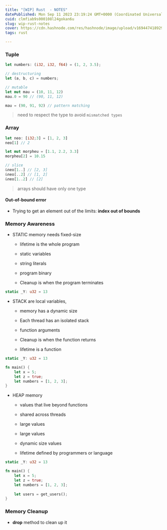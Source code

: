 ```yaml
---
title: "[WIP] Rust  - NOTES"
datePublished: Mon Sep 11 2023 23:19:24 GMT+0000 (Coordinated Universal Time)
cuid: clmfiab9s000108l24gokan6u
slug: wip-rust-notes
cover: https://cdn.hashnode.com/res/hashnode/image/upload/v1694474189299/b1b2b737-248e-4e4c-aa42-235a8bb0c378.jpeg
tags: rust

---
```


### Tuple

```rust
let numbers: (i32, i32, f64) = (1, 2, 3.5);

// destructuring
let (a, b, c) = numbers;

// mutable
let mut mau = (10, 11, 12)
mau.0 = 90 // (90, 11, 12)

mau = (90, 91, 92) // pattern matching
```

> need to respect the type to avoid `mismatched types`

### Array

```rust
let neo: [i32;3] = [1, 2, 3]
neo[1] // 2

let mut morpheu = [1.1, 2.2, 3.3]
morpheu[2] = 10.15

// slice
&neo[1..] // [2, 3]
&neo[..2] // [1, 2]
&neo[1..2] // [2]
```

> arrays should have only one type

#### Out-of-bound error

* Trying to get an element out of the limits: **index out of bounds**
    

### Memory Awareness

* STATIC memory needs fixed-size
    
    * lifetime is the whole program
        
    * static variables
        
    * string literals
        
    * program binary
        
    * Cleanup is when the program terminates
        

```rust
static _Y: u32 = 13
```

* STACK are local variables,
    
    * memory has a dynamic size
        
    * Each thread has an isolated stack
        
    * function arguments
        
    * Cleanup is when the function returns
        
    * lifetime is a function
        

```rust
static _Y: u32 = 13

fn main() {
	let x = 5;
	let z = true;
	let numbers = [1, 2, 3];
}
```

* HEAP memory
    
    * values that live beyond functions
        
    * shared across threads
        
    * large values
        
    * large values
        
    * dynamic size values
        
    * lifetime defined by programmers or language
        

```rust
static _Y: u32 = 13

fn main() {
	let x = 5;
	let z = true;
	let numbers = [1, 2, 3];
	
	let users = get_users();
}
```

### Memory Cleanup

* **drop** method to clean up it